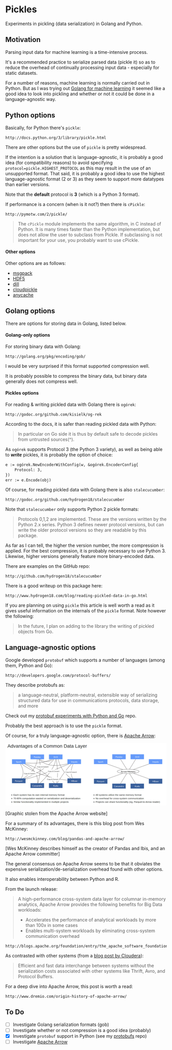 # Pickles

Experiments in pickling (data serialization) in Golang and Python.

## Motivation

Parsing input data for machine learning is a time-intensive process.

It's a recommended practice to serialize parsed data (pickle it) so as
to reduce the overhead of continually processing input data - especially
for static datasets.

For a number of reasons, machine learning is normally carried out
in Python. But as I was trying out
[Golang for machine learning](http://github.com/mramshaw/gophernet) 
it seemed like a good idea to look into pickling and whether or not
it could be done in a language-agnostic way.

## Python options

Basically, for Python there's `pickle`:

    http://docs.python.org/3/library/pickle.html

There are other options but the use of `pickle` is pretty widespread.

If the intention is a solution that is language-agnostic, it
is probably a good idea (for compatibility reasons) to avoid
specifying `protocol=pickle.HIGHEST_PROTOCOL` as this may result
in the use of an unsupported format. That said, it is probably
a good idea to use the highest language-agnostic format (2 or 3)
as they seem to support more datatypes than earlier versions.

Note that the __default__ protocol is __3__ (which is a Python 3
format).

If performance is a concern (when is it not?) then there is
`cPickle`:

    http://pymotw.com/2/pickle/

> The `cPickle` module implements the same algorithm, in C instead of Python. It is many times faster than the Python implementation, but does not allow the user to subclass from Pickle. If subclassing is not important for your use, you probably want to use cPickle.

#### Other options

Other options are as follows:

* [msgpack](http://pypi.org/project/msgpack-python/)
* [HDF5](http://docs.h5py.org/en/latest/quick.html)
* [dill](http://pypi.org/project/dill/)
* [cloudpickle](http://pypi.org/project/cloudpickle/)
* [anycache](http://pypi.org/project/anycache/)

## Golang options

There are options for storing data in Golang, listed below.

#### Golang-only options

For storing binary data with Golang:

    http://golang.org/pkg/encoding/gob/

I would be very surprised if this format supported compression well.

It is probably possible to compress the binary data, but binary data
generally does not compress well.

#### Pickles options

For reading & writing pickled data with Golang there is `ogórek`:

    http://godoc.org/github.com/kisielk/og-rek

According to the docs, it is safer than reading pickled data with Python:

> In particular on Go side it is thus by default safe to decode pickles from untrusted sources(^).

As `ogórek` supports Protocol 3 (the Python 3 variety), as well as being able to ___write___ pickles, it is probably the option of choice:

```Golang
e := ogórek.NewEncoderWithConfig(w, &ogórek.EncoderConfig{
	Protocol: 3,
})
err := e.Encode(obj)
```

Of course, for reading pickled data with Golang there is also `stalecucumber`:

    http://godoc.org/github.com/hydrogen18/stalecucumber

Note that `stalecucumber` only supports Python 2 pickle formats:

> Protocols 0,1,2 are implemented. These are the versions written by the Python 2.x series. Python 3 defines newer protocol versions, but can write the older protocol versions so they are readable by this package.

As far as I can tell, the higher the version number, the
more compression is applied. For the best compression, it
is probably necessary to use Python 3. Likewise, higher
versions generally feature more binary-encoded data.

There are examples on the GitHub repo:

    http://github.com/hydrogen18/stalecucumber

There is a good writeup on this package here:

    http://www.hydrogen18.com/blog/reading-pickled-data-in-go.html

If you are planning on using `pickle` this article is well worth a read
as it gives useful information on the internals of the `pickle` format.
Note however the following:

> In the future, I plan on adding to the library the writing of pickled objects from Go.

## Language-agnostic options

Google developed `protobuf` which supports a number of languages (among them, Python and Go):

    http://developers.google.com/protocol-buffers/

They describe protobufs as:

> a language-neutral, platform-neutral, extensible way of serializing structured data for use
> in communications protocols, data storage, and more

Check out my [protobuf experiments with Python and Go](http://github.com/mramshaw/protobufs) repo.

Probably the best approach is to use the `pickle` format.

Of course, for a truly language-agnostic option, there is [Apache Arrow](http://arrow.apache.org/):

![Apache Arrow](images/Apache_Arrow.png)

[Graphic stolen from the Apache Arrow website]

For a summary of its advantages, there is this blog post from Wes McKinney:

    http://wesmckinney.com/blog/pandas-and-apache-arrow/

[Wes McKinney describes himself as the creator of Pandas and Ibis, and an Apache Arrow committer]

The general consensus on Apache Arrow seems to be that it obviates
the expensive serialization/de-serialization overhead found with
other options.

It also enables interoperability between Python and R.

From the launch release:

>A high-performance cross-system data layer for columnar in-memory analytics, Apache Arrow provides the following benefits for Big Data workloads:
>
>-  Accelerates the performance of analytical workloads by more than 100x in some cases
>-  Enables multi-system workloads by eliminating cross-system communication overhead

    http://blogs.apache.org/foundation/entry/the_apache_software_foundation_announces87

As contrasted with other systems (from a [blog post by Cloudera](http://blog.cloudera.com/blog/2016/02/introducing-apache-arrow-a-fast-interoperable-in-memory-columnar-data-structure-standard/)):

> Efficient and fast data interchange between systems without the serialization costs associated with other systems like Thrift, Avro, and Protocol Buffers.

For a deep dive into Apache Arrow, this post is worth a read:

    http://www.dremio.com/origin-history-of-apache-arrow/

## To Do

- [ ] Investigate Golang serialization formats (gob)
- [ ] Investigate whether or not compression is a good idea (probably)
- [x] Investigate `protobuf` support in Python (see my [protobufs](http://github.com/mramshaw/protobufs) repo)
- [ ] Investigate [Apache Arrow](http://github.com/apache/arrow)
